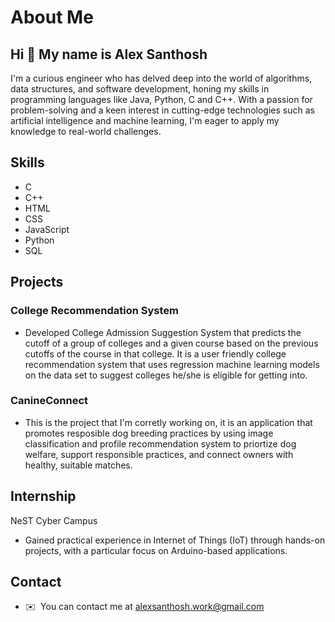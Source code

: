 # About Me
## Hi 👋 My name is Alex Santhosh

I'm a curious engineer who has delved deep into the world of algorithms, data structures, and software development, honing my skills in programming languages like Java, Python, C and C++. With a passion for problem-solving and a keen interest in cutting-edge technologies such as artificial intelligence and machine learning, I'm eager to apply my knowledge to real-world challenges.

## Skills
- C
- C++
- HTML
- CSS
- JavaScript
- Python
- SQL

## Projects
### College Recommendation System
- Developed College Admission Suggestion System that predicts the cutoff of a group of colleges and a given course
based on the previous cutoffs of the course in that college. It is a user friendly college recommendation system that uses
regression machine learning models on the data set to suggest colleges he/she is eligible for getting into.

### CanineConnect
- This is the project that I'm corretly working on, it is an application that promotes resposible dog breeding practices by using image classification and profile recommendation system to priortize dog welfare, support responsible practices, and connect owners with healthy, suitable matches.

## Internship
NeST Cyber Campus 
- Gained practical experience in Internet of Things (IoT) through hands-on projects, with a
particular focus on Arduino-based applications.


## Contact
*   ✉️  You can contact me at [alexsanthosh.work@gmail.com](mailto:alexsanthosh.work@gmail.com)


